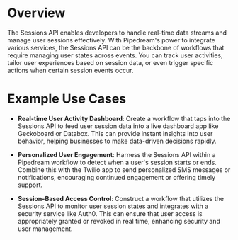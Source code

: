 # Overview

The Sessions API enables developers to handle real-time data streams and manage user sessions effectively. With Pipedream's power to integrate various services, the Sessions API can be the backbone of workflows that require managing user states across events. You can track user activities, tailor user experiences based on session data, or even trigger specific actions when certain session events occur.

# Example Use Cases

- **Real-time User Activity Dashboard**: Create a workflow that taps into the Sessions API to feed user session data into a live dashboard app like Geckoboard or Databox. This can provide instant insights into user behavior, helping businesses to make data-driven decisions rapidly.

- **Personalized User Engagement**: Harness the Sessions API within a Pipedream workflow to detect when a user's session starts or ends. Combine this with the Twilio app to send personalized SMS messages or notifications, encouraging continued engagement or offering timely support.

- **Session-Based Access Control**: Construct a workflow that utilizes the Sessions API to monitor user session states and integrates with a security service like Auth0. This can ensure that user access is appropriately granted or revoked in real time, enhancing security and user management.
